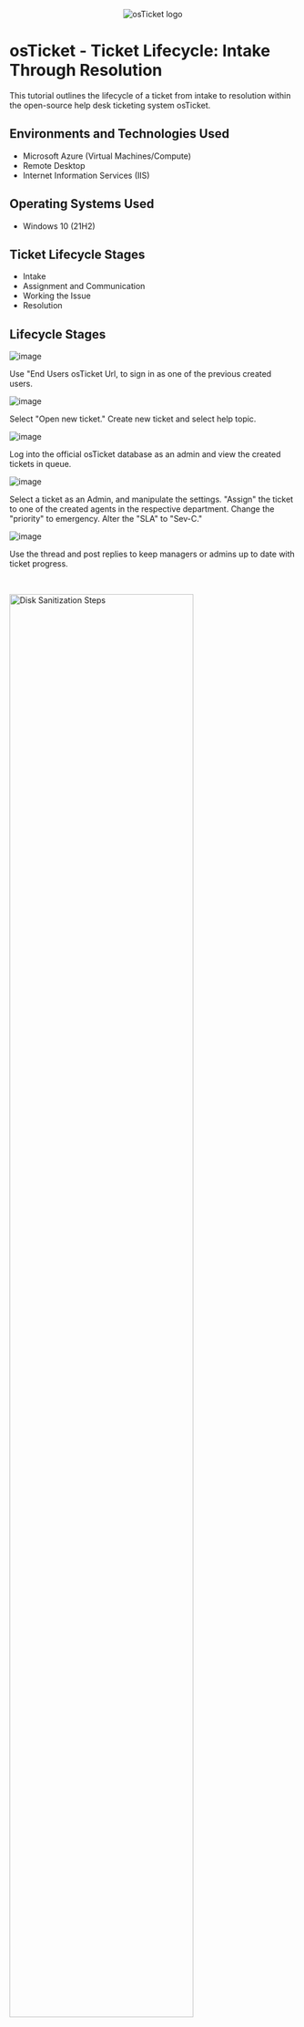 <p align="center">
<img src="https://i.imgur.com/Clzj7Xs.png" alt="osTicket logo"/>
</p>

<h1>osTicket - Ticket Lifecycle: Intake Through Resolution</h1>
This tutorial outlines the lifecycle of a ticket from intake to resolution within the open-source help desk ticketing system osTicket.<br />




<h2>Environments and Technologies Used</h2>

- Microsoft Azure (Virtual Machines/Compute)
- Remote Desktop
- Internet Information Services (IIS)

<h2>Operating Systems Used </h2>

- Windows 10</b> (21H2)

<h2>Ticket Lifecycle Stages</h2>

- Intake
- Assignment and Communication
- Working the Issue
- Resolution

<h2>Lifecycle Stages</h2>


![image](https://github.com/Chrismcclendon0/ticket-lifecycle/assets/144953146/a3b3dd82-1937-45b3-97f2-c877fd55af08)

Use "End Users osTicket Url, to sign in as one of the previous created users. 

![image](https://github.com/Chrismcclendon0/ticket-lifecycle/assets/144953146/3179fc6f-ab6d-447c-aa50-aad645b80f69)

Select "Open new ticket." Create new ticket and select help topic.

![image](https://github.com/Chrismcclendon0/ticket-lifecycle/assets/144953146/a40a2f5a-f217-49f7-8dcb-ca9ce02ffb8a)

Log into the official osTicket database as an admin and view the created tickets in queue.

![image](https://github.com/Chrismcclendon0/ticket-lifecycle/assets/144953146/bf8446a5-8c09-4361-a8ce-f9f16d0c67b9)

Select a ticket as an Admin, and manipulate the settings. "Assign" the ticket to one of the created agents in the respective department. Change the "priority" to emergency. Alter the "SLA" to "Sev-C." 

![image](https://github.com/Chrismcclendon0/ticket-lifecycle/assets/144953146/7ca4ce9b-b954-4fa3-9682-5cda117b18f0)

Use the thread and post replies to keep managers or admins up to date with ticket progress.
</p>
<br />

<p>
<img src="https://i.imgur.com/DJmEXEB.png" height="80%" width="80%" alt="Disk Sanitization Steps"/>
</p>
<p>
Lorem ipsum dolor sit amet, consectetur adipiscing elit, sed do eiusmod tempor incididunt ut labore et dolore magna aliqua. Ut enim ad minim veniam, quis nostrud exercitation ullamco laboris nisi ut aliquip ex ea commodo consequat. Duis aute irure dolor in reprehenderit in voluptate velit esse cillum dolore eu fugiat nulla pariatur.
</p>
<br />

<p>
<img src="https://i.imgur.com/DJmEXEB.png" height="80%" width="80%" alt="Disk Sanitization Steps"/>
</p>
<p>
Lorem ipsum dolor sit amet, consectetur adipiscing elit, sed do eiusmod tempor incididunt ut labore et dolore magna aliqua. Ut enim ad minim veniam, quis nostrud exercitation ullamco laboris nisi ut aliquip ex ea commodo consequat. Duis aute irure dolor in reprehenderit in voluptate velit esse cillum dolore eu fugiat nulla pariatur.
</p>
<br />
